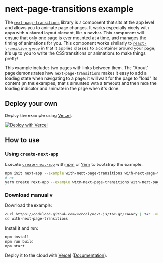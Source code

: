 # next-page-transitions example

The [`next-page-transitions`](https://github.com/illinois/next-page-transitions) library is a component that sits at the app level and allows you to animate page changes. It works especially nicely with apps with a shared layout element, like a navbar. This component will ensure that only one page is ever mounted at a time, and manages the timing of animations for you. This component works similarly to [`react-transition-group`](https://github.com/reactjs/react-transition-group) in that it applies classes to a container around your page; it's up to you to write the CSS transitions or animations to make things pretty!

This example includes two pages with links between them. The "About" page demonstrates how `next-page-transitions` makes it easy to add a loading state when navigating to a page: it will wait for the page to "load" its content (in this examples, that's simulated with a timeout) and then hide the loading indicator and animate in the page when it's done.

## Deploy your own

Deploy the example using [Vercel](https://vercel.com):

[![Deploy with Vercel](https://vercel.com/button)](https://vercel.com/import/project?template=https://github.com/vercel/next.js/tree/canary/examples/with-next-page-transitions)

## How to use

### Using `create-next-app`

Execute [`create-next-app`](https://github.com/vercel/next.js/tree/canary/packages/create-next-app) with [npm](https://docs.npmjs.com/cli/init) or [Yarn](https://yarnpkg.com/lang/en/docs/cli/create/) to bootstrap the example:

```bash
npm init next-app --example with-next-page-transitions with-next-page-transitions
# or
yarn create next-app --example with-next-page-transitions with-next-page-transitions
```

### Download manually

Download the example:

```bash
curl https://codeload.github.com/vercel/next.js/tar.gz/canary | tar -xz --strip=2 next.js-canary/examples/with-next-page-transitions
cd with-next-page-transitions
```

Install it and run:

```bash
npm install
npm run build
npm start
```

Deploy it to the cloud with [Vercel](https://vercel.com/import?filter=next.js&utm_source=github&utm_medium=readme&utm_campaign=next-example) ([Documentation](https://nextjs.org/docs/deployment)).
